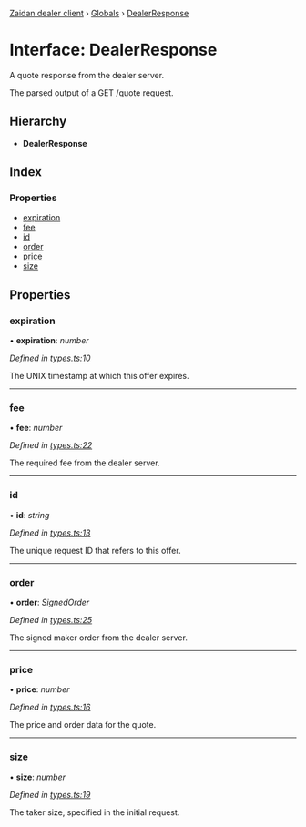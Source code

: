 [Zaidan dealer client](../README.md) › [Globals](../globals.md) › [DealerResponse](dealerresponse.md)

# Interface: DealerResponse


A quote response from the dealer server.

The parsed output of a GET /quote request.

## Hierarchy

* **DealerResponse**

## Index

### Properties

* [expiration](dealerresponse.md#expiration)
* [fee](dealerresponse.md#fee)
* [id](dealerresponse.md#id)
* [order](dealerresponse.md#order)
* [price](dealerresponse.md#price)
* [size](dealerresponse.md#size)

## Properties

###  expiration

• **expiration**: *number*

*Defined in [types.ts:10](https://github.com/ParadigmFoundation/zaidan-dealer-client/blob/bdfe3d3/src/types.ts#L10)*

The UNIX timestamp at which this offer expires.

___

###  fee

• **fee**: *number*

*Defined in [types.ts:22](https://github.com/ParadigmFoundation/zaidan-dealer-client/blob/bdfe3d3/src/types.ts#L22)*

The required fee from the dealer server.

___

###  id

• **id**: *string*

*Defined in [types.ts:13](https://github.com/ParadigmFoundation/zaidan-dealer-client/blob/bdfe3d3/src/types.ts#L13)*

The unique request ID that refers to this offer.

___

###  order

• **order**: *SignedOrder*

*Defined in [types.ts:25](https://github.com/ParadigmFoundation/zaidan-dealer-client/blob/bdfe3d3/src/types.ts#L25)*

The signed maker order from the dealer server.

___

###  price

• **price**: *number*

*Defined in [types.ts:16](https://github.com/ParadigmFoundation/zaidan-dealer-client/blob/bdfe3d3/src/types.ts#L16)*

The price and order data for the quote.

___

###  size

• **size**: *number*

*Defined in [types.ts:19](https://github.com/ParadigmFoundation/zaidan-dealer-client/blob/bdfe3d3/src/types.ts#L19)*

The taker size, specified in the initial request.